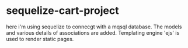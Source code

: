 # sequelize-cart-project
here i'm using sequelize to connecgt with a mqsql database. The models and various details of associations are added. Templating engine 'ejs' is used to render static pages. 
